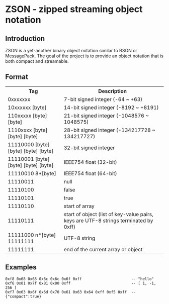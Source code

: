 ZSON - zipped streaming object notation
=======================================

Introduction
------------

ZSON is a yet-another binary object notation similar to BSON or MessagePack.  The goal of the project is to provide an object notation that is both compact and streamable.

Format
------

<table>
<tr>
<th>Tag</th>
<th>Description</th>
</tr>
<tr><td>0xxxxxxx</td><td>7-bit signed integer (-64 ~ +63)</td></tr>
<tr><td>10xxxxxx [byte]</td><td>14-bit signed integer (-8192 ~ +8191)</td></tr>
<tr><td>110xxxxx [byte] [byte]</td><td>21-bit signed integer (-1048576 ~ 1048575)</td></tr>
<tr><td>1110xxxx [byte] [byte] [byte]</td><td>28-bit signed integer (-134217728 ~ 134217727)</td></tr>
<tr><td>11110000 [byte] [byte] [byte] [byte]</td><td>32-bit signed integer</td></tr>
<tr><td>11110001 [byte] [byte] [byte] [byte]</td><td>IEEE754 float (32-bit)</td></tr>
<tr><td>11110010 8*[byte]</td><td>IEEE754 float (64-bit)</td></tr>
<tr><td>11110011</td><td>null</td></tr>
<tr><td>11110100</td><td>false</td></tr>
<tr><td>11110101</td><td>true</td></tr>
<tr><td>11110110</td><td>start of array</td></tr>
<tr><td>11110111</td><td>start of object (list of key-value pairs, keys are UTF-8 strings terminated by 0xff)</td></tr>
<tr><td>11111000 n*[byte] 11111111</td><td>UTF-8 string</td></tr>
<tr><td>11111111</td><td>end of the current array or object</td></tr>
</table>

Examples
--------

```
0xf8 0x68 0x65 0x6c 0x6c 0x6f 0xff                      -- "hello"
0xf6 0x01 0x7f 0x81 0x00 0xff                           -- [ 1, -1, 256 ]
0xf7 0x63 0x6f 0x6d 0x70 0x61 0x63 0x64 0xff 0xf5 0xff  -- {"compact":true}
```
